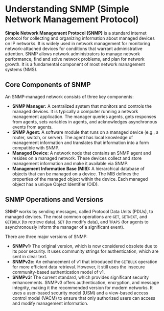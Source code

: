 # Understanding SNMP (Simple Network Management Protocol)

**Simple Network Management Protocol (SNMP)** is a standard internet protocol for collecting and organizing information about managed devices on IP networks. It is widely used in network management for monitoring network-attached devices for conditions that warrant administrative attention. SNMP allows network administrators to manage network performance, find and solve network problems, and plan for network growth. It is a fundamental component of most network management systems (NMS).

## Core Components of SNMP

An SNMP-managed network consists of three key components:

*   **SNMP Manager:** A centralized system that monitors and controls the managed devices. It is typically a computer running a network management application. The manager queries agents, gets responses from agents, sets variables in agents, and acknowledges asynchronous events from agents.
*   **SNMP Agent:** A software module that runs on a managed device (e.g., a router, switch, or server). The agent has local knowledge of management information and translates that information into a form compatible with SNMP.
*   **Managed Device:** A network node that contains an SNMP agent and resides on a managed network. These devices collect and store management information and make it available via SNMP.
*   **Management Information Base (MIB):** A hierarchical database of objects that can be managed on a device. The MIB defines the properties of the managed object within the device. Each managed object has a unique Object Identifier (OID).

## SNMP Operations and Versions

SNMP works by sending messages, called Protocol Data Units (PDUs), to managed devices. The most common operations are `GET`, `GETNEXT`, and `GETBULK` (to retrieve data), `SET` (to modify data), and `TRAPS` (for agents to asynchronously inform the manager of a significant event).

There are three major versions of SNMP:

*   **SNMPv1:** The original version, which is now considered obsolete due to its poor security. It uses community strings for authentication, which are sent in clear text.
*   **SNMPv2c:** An enhancement of v1 that introduced the `GETBULK` operation for more efficient data retrieval. However, it still uses the insecure community-based authentication model of v1.
*   **SNMPv3:** The current standard, which provides significant security enhancements. SNMPv3 offers authentication, encryption, and message integrity, making it the recommended version for modern networks. It uses a user-based security model (USM) and a view-based access control model (VACM) to ensure that only authorized users can access and modify management information.
